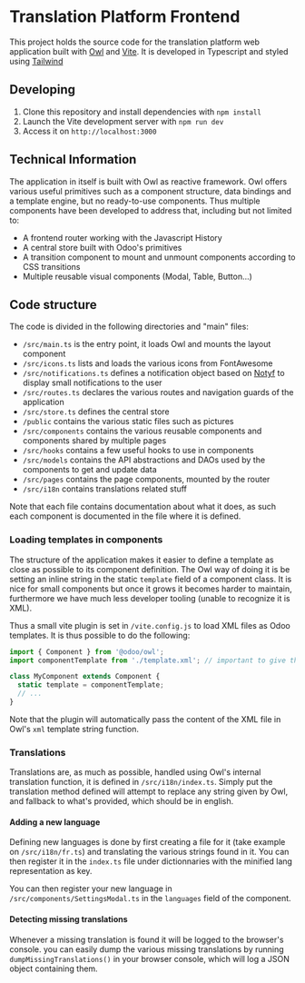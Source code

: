  # Translation Platform Frontend

This project holds the source code for the translation platform web application
built with [Owl](https://github.com/odoo/owl) and [Vite](https://vitejs.dev/). It is developed in Typescript and styled using [Tailwind](https://tailwindcss.com/)

## Developing
1. Clone this repository and install dependencies with `npm install`
2. Launch the Vite development server with `npm run dev`
3. Access it on `http://localhost:3000`

## Technical Information
The application in itself is built with Owl as reactive framework. Owl offers various useful primitives such as a component structure, data bindings and a template engine, but no ready-to-use components. Thus multiple components have been developed to address that, including but not limited to:
- A frontend router working with the Javascript History
- A central store built with Odoo's primitives
- A transition component to mount and unmount components according to CSS transitions
- Multiple reusable visual components (Modal, Table, Button...)

## Code structure
The code is divided in the following directories and "main" files:
- `/src/main.ts` is the entry point, it loads Owl and mounts the layout component
- `/src/icons.ts` lists and loads the various icons from FontAwesome
- `/src/notifications.ts` defines a notification object based on [Notyf](https://github.com/caroso1222/notyf) to display small notifications to the user
- `/src/routes.ts` declares the various routes and navigation guards of the application
- `/src/store.ts` defines the central store
- `/public` contains the various static files such as pictures
- `/src/components` contains the various reusable components and components shared by multiple pages
- `/src/hooks` contains a few useful hooks to use in components
- `/src/models` contains the API abstractions and DAOs used by the components to get and update data
- `/src/pages` contains the page components, mounted by the router
- `/src/i18n` contains translations related stuff

Note that each file contains documentation about what it does, as such each component is documented in the file where it is defined.

### Loading templates in components
The structure of the application makes it easier to define a template as close as possible
to its component definition. The Owl way of doing it is be setting an inline string in the static
`template` field of a component class. It is nice for small components but once it grows it becomes
harder to maintain, furthermore we have much less developer tooling (unable to recognize it is XML).

Thus a small vite plugin is set in `/vite.config.js` to load XML files as Odoo templates. It is thus
possible to do the following:
```ts
import { Component } from '@odoo/owl';
import componentTemplate from './template.xml'; // important to give the extension

class MyComponent extends Component {
  static template = componentTemplate;
  // ...
}
```
Note that the plugin will automatically pass the content of the XML file in Owl's `xml` template string
function.

### Translations

Translations are, as much as possible, handled using Owl's internal translation function, it is
defined in `/src/i18n/index.ts`. Simply put the translation method defined will attempt to replace
any string given by Owl, and fallback to what's provided, which should be in english.

#### Adding a new language

Defining new languages is done by first creating a file for it (take example on `/src/i18n/fr.ts`)
and translating the various strings found in it. You can then register it in the `index.ts` file under
dictionnaries with the minified lang representation as key.

You can then register your new language in `/src/components/SettingsModal.ts` in the `languages` field
of the component.

#### Detecting missing translations

Whenever a missing translation is found it will be logged to the browser's console. you can easily dump
the various missing translations by running `dumpMissingTranslations()` in your browser console, which will
log a JSON object containing them.